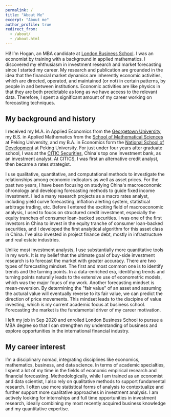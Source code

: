 ```yaml
---
permalink: /
title: "About Me"
excerpt: "About me"
author_profile: true
redirect_from: 
  - /about/
  - /about.html
---
```


Hi! I’m Hogan, an MBA candidate at [London Business School](https://www.london.edu/masters-degrees/mba/). I was an economist by training with a background in applied mathematics. I discovered my ehthusiasm in investment research and market forecasting since I started my career. My research and publication are  grounded in the idea that the financial market dynamics are inherently economic activities, which are directed, operated, and maintained (or not) in certain patterns, by people in and between institutions. Economic activities are like physics in that they are both predictable as long as we have access to the relevant data. Therefore, I spent a significant amount of my career working on forecasting techniques.
 

## My background and history
I received my M.A. in Applied Economics from the [Georgetown University](https://econ.georgetown.edu/academics/masters-programs-in-economics/masters-in-applied-economics/), my B.S. in Applied Mathematics from the [School of Mathematical Sciences](http://english.math.pku.edu.cn/) at Peking University, and my B.A. in Economics form the [National School of Development](https://en.nsd.pku.edu.cn/) at Peking University. For just under four years after graduate school, I was at the [CITIC Securities](http://www.cs.ecitic.com/newsite/en/CorporateInformation/aboutciticsecurities/201710/t20171016_61176.html), China's top one investment bank, as an investment analyst. At CITICS, I was first an alternative credit analyst, then became a rates strategist. 

I use qualitative, quantitative, and computational methods to investigate the relationships among economic indicators as well as asset prices. For the past two years, I have been focusing on studying China's macroeconomic chronology and developing forecasting methods to guide fixed income investment. I led a many research projects as a macro rates analyst, including yield curve forecasting, inflation alerting system, statistical arbitrage trading, etc. Before I entered the exciting field of macroeconomic analysis, I used to foucs on structured credit investment, especially the equity tranches of consumer loan-backed securities. I was one of the first investors in China to invest in the equity tranche of consumer loan-backed securities, and I developed the first analytical algorithm for this asset class in China. I’ve also invested in project finance debt, mostly in infrastructure and real estate industries.

Unlike most investment analysts, I use substantially more quantitative tools in my work. It is my belief that the ultimate goal of buy-side investment research is to forecast the market with greater accuracy. There are two types of forecasting mindset. The first and most common one is to identify trends and the turning points. In a data-enriched era, identifying trends and turning points naturally leads to the extensive use of econometric models, which was the major foucs of my work. Another forecasting mindset is mean-reversion. By determining the "fair value" of an asset and assuming the actural value will eventually reverse to its fair value, we can predict the direction of price movements. This mindset leads to the discipine of value investing, which is my current academic focus at business school. Forecasting the market is the fundamental driver of my career motivation.

I left my job in Sep 2020 and enrolled London Business School to pursue a MBA degree so that I can strengthen my understanding of business and explore opportunities in the international financial industry.

## My career interest
I’m a disciplinary nomad, integrating disciplines like economics, mathematics, business, and data science. In terms of academic specialties, I spent a lot of my time in the fields of economic empirical research and financial forecasting. Methodologically, while I am trained as an economist and data scientist, I also rely on  qualitative methods to support fundamental research. I often use more statistical forms of analysis to contextualize and further support more qualitative approaches in investment analysis. I am actively looking for internships and full time opportunities in investment research, ideally combining my most recently acquired business knowledge and my quantitative expertise. 
